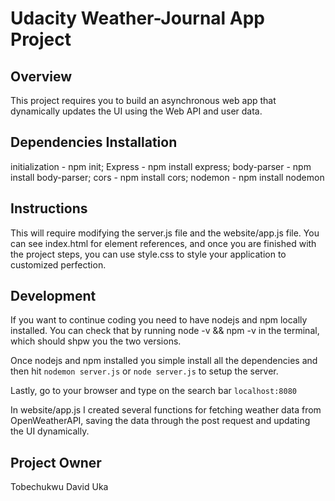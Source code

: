 # Udacity Weather-Journal App Project

## Overview

This project requires you to build an asynchronous web app that dynamically updates the UI using the Web API and user data.

## Dependencies Installation
initialization - npm init;
Express - npm install express;
body-parser - npm install body-parser;
cors - npm install cors;
nodemon - npm install nodemon

## Instructions
This will require modifying the server.js file and the website/app.js file. You can see index.html for element references, and once you are finished with the project steps, you can use style.css to style your application to customized perfection.

## Development
If you want to continue coding you need to have nodejs and npm locally installed. You can check that by running node -v && npm -v in the terminal, which should shpw you the two versions.

Once nodejs and npm installed you simple install all the dependencies and then hit `nodemon server.js` or `node server.js` to setup the server.

Lastly, go to your browser and type on the search bar `localhost:8080`

In website/app.js I created several functions for fetching weather data from OpenWeatherAPI, saving the data through the post request and updating the UI dynamically.


## Project Owner

Tobechukwu David Uka
